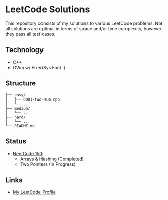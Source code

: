 # LeetCode Solutions

This repository consists of my solutions to various LeetCode problems. Not all solutions are optimal in terms of space and/or time complexity, however they pass all test cases.

## Technology
- C++
- GVim w/ FixedSys Font :)

## Structure

```
├── easy/
│   ├── 0001-two-sum.cpp
│   └── ...
├── medium/
│   └── ...
├── hard/
│   └── ...
└── README.md
```

## Status
- [NeetCode 150](https://neetcode.io/roadmap)
  - Arrays & Hashing (Completed)
  - Two Pointers (In Progress)

## Links
- [My LeetCode Profile](https://leetcode.com/u/nathanaronson/)
